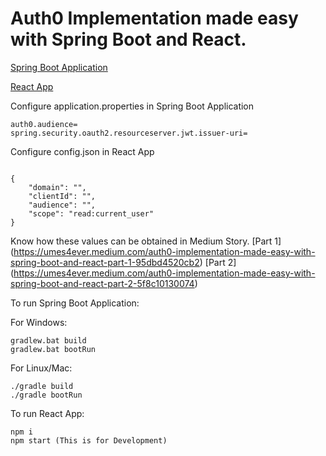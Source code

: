 # Auth0 Implementation made easy with Spring Boot and React.

[Spring Boot Application](https://github.com/umes4ever/auth0-implementation/tree/master/auth0-spring-boot)

[React App](https://github.com/umes4ever/auth0-implementation/tree/master/reactapp-auth0)

Configure application.properties in Spring Boot Application

```
auth0.audience=
spring.security.oauth2.resourceserver.jwt.issuer-uri=
```


Configure config.json in React App

```

{
    "domain": "",
    "clientId": "",
    "audience": "",
    "scope": "read:current_user"
}
```

Know how these values can be obtained in Medium Story.
[Part 1] (https://umes4ever.medium.com/auth0-implementation-made-easy-with-spring-boot-and-react-part-1-95dbd4520cb2)
[Part 2] (https://umes4ever.medium.com/auth0-implementation-made-easy-with-spring-boot-and-react-part-2-5f8c10130074)

To run Spring Boot Application:

For Windows:
```
gradlew.bat build
gradlew.bat bootRun
```

For Linux/Mac:
```
./gradle build
./gradle bootRun
```

To run React App:
```
npm i
npm start (This is for Development)
```
